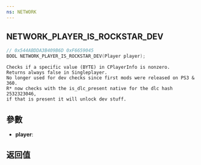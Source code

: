 ```yaml
---
ns: NETWORK
---
```

## NETWORK_PLAYER_IS_ROCKSTAR_DEV

```c
// 0x544ABDDA3B409B6D 0xF6659045
BOOL NETWORK_PLAYER_IS_ROCKSTAR_DEV(Player player);
```

```
Checks if a specific value (BYTE) in CPlayerInfo is nonzero.  
Returns always false in Singleplayer.  
No longer used for dev checks since first mods were released on PS3 & 360.  
R* now checks with the is_dlc_present native for the dlc hash 2532323046,  
if that is present it will unlock dev stuff.  
```

## 參數
* **player**: 

## 返回值

